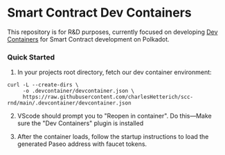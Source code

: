 # Smart Contract Dev Containers
This repository is for R&D purposes, currently focused on developing [Dev Containers](https://containers.dev/) for Smart Contract development on Polkadot.

### Quick Started
1. In your projects root directory, fetch our dev container environment:
```
curl -L --create-dirs \
     -o .devcontainer/devcontainer.json \
     https://raw.githubusercontent.com/charlesHetterich/scc-rnd/main/.devcontainer/devcontainer.json
```
2. VScode should prompt you to "Reopen in container". Do this—Make sure the "Dev Containers" plugin is installed

3. After the container loads, follow the startup instructions to load the generated Paseo address with faucet tokens.